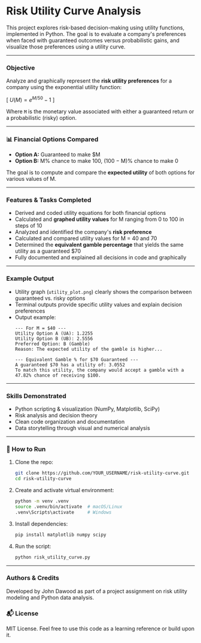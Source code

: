 # Risk Utility Curve Analysis

This project explores risk-based decision-making using utility functions, implemented in Python. The goal is to evaluate a company's preferences when faced with guaranteed outcomes versus probabilistic gains, and visualize those preferences using a utility curve.

---

### Objective

Analyze and graphically represent the **risk utility preferences** for a company using the exponential utility function:

\[
$U(M) = e^{M/50} - 1$
\]

Where `M` is the monetary value associated with either a guaranteed return or a probabilistic (risky) option.

---

### 📊 Financial Options Compared

- **Option A:** Guaranteed to make $M
- **Option B:** M% chance to make 100, (100 − M)% chance to make 0

The goal is to compute and compare the **expected utility** of both options for various values of M.

---

### Features & Tasks Completed

- Derived and coded utility equations for both financial options
- Calculated and **graphed utility values** for M ranging from 0 to 100 in steps of 10
- Analyzed and identified the company's **risk preference**
- Calculated and compared utility values for M = 40 and 70
- Determined the **equivalent gamble percentage** that yields the same utility as a guaranteed $70
- Fully documented and explained all decisions in code and graphically

---

### Example Output

- Utility graph (`utility_plot.png`) clearly shows the comparison between guaranteed vs. risky options
- Terminal outputs provide specific utility values and explain decision preferences
- Output example:
  ```
  --- For M = $40 ---
  Utility Option A (UA): 1.2255
  Utility Option B (UB): 2.5556
  Preferred Option: B (Gamble)
  Reason: The expected utility of the gamble is higher...

  --- Equivalent Gamble % for $70 Guaranteed ---
  A guaranteed $70 has a utility of: 3.0552
  To match this utility, the company would accept a gamble with a 47.82% chance of receiving $100.
  ```

---

### Skills Demonstrated

- Python scripting & visualization (NumPy, Matplotlib, SciPy)
- Risk analysis and decision theory
- Clean code organization and documentation
- Data storytelling through visual and numerical analysis

---

### 🚀 How to Run

1. Clone the repo:
   ```bash
   git clone https://github.com/YOUR_USERNAME/risk-utility-curve.git
   cd risk-utility-curve
   ```

2. Create and activate virtual environment:
   ```bash
   python -m venv .venv
   source .venv/bin/activate  # macOS/Linux
   .venv\Scripts\activate     # Windows
   ```

3. Install dependencies:
   ```bash
   pip install matplotlib numpy scipy
   ```

4. Run the script:
   ```bash
   python risk_utility_curve.py
   ```

---

### Authors & Credits

Developed by John Dawood as part of a project assignment on risk utility modeling and Python data analysis.

### 📬 License

MIT License. Feel free to use this code as a learning reference or build upon it.

